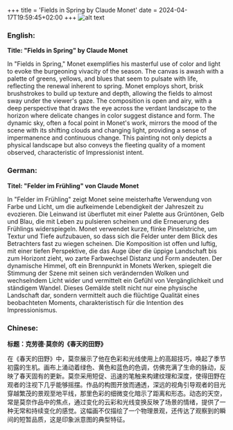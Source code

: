 +++
title = 'Fields in Spring by Claude Monet'
date = 2024-04-17T19:59:45+02:00
+++
![alt text](DSC01456.JPG)



### English:
**Title: "Fields in Spring" by Claude Monet**

In "Fields in Spring," Monet exemplifies his masterful use of color and light to evoke the burgeoning vivacity of the season. The canvas is awash with a palette of greens, yellows, and blues that seem to pulsate with life, reflecting the renewal inherent to spring. Monet employs short, brisk brushstrokes to build up texture and depth, allowing the fields to almost sway under the viewer's gaze. The composition is open and airy, with a deep perspective that draws the eye across the verdant landscape to the horizon where delicate changes in color suggest distance and form. The dynamic sky, often a focal point in Monet's work, mirrors the mood of the scene with its shifting clouds and changing light, providing a sense of impermanence and continuous change. This painting not only depicts a physical landscape but also conveys the fleeting quality of a moment observed, characteristic of Impressionist intent.

### German:
**Titel: "Felder im Frühling" von Claude Monet**

In "Felder im Frühling" zeigt Monet seine meisterhafte Verwendung von Farbe und Licht, um die aufkeimende Lebendigkeit der Jahreszeit zu evozieren. Die Leinwand ist überflutet mit einer Palette aus Grüntönen, Gelb und Blau, die mit Leben zu pulsieren scheinen und die Erneuerung des Frühlings widerspiegeln. Monet verwendet kurze, flinke Pinselstriche, um Textur und Tiefe aufzubauen, so dass sich die Felder unter dem Blick des Betrachters fast zu wiegen scheinen. Die Komposition ist offen und luftig, mit einer tiefen Perspektive, die das Auge über die üppige Landschaft bis zum Horizont zieht, wo zarte Farbwechsel Distanz und Form andeuten. Der dynamische Himmel, oft ein Brennpunkt in Monets Werken, spiegelt die Stimmung der Szene mit seinen sich verändernden Wolken und wechselndem Licht wider und vermittelt ein Gefühl von Vergänglichkeit und ständigem Wandel. Dieses Gemälde stellt nicht nur eine physische Landschaft dar, sondern vermittelt auch die flüchtige Qualität eines beobachteten Moments, charakteristisch für die Intention des Impressionismus.

### Chinese:
**标题：克劳德·莫奈的《春天的田野》**

在《春天的田野》中，莫奈展示了他在色彩和光线使用上的高超技巧，唤起了季节初露的生机。画布上涌动着绿色、黄色和蓝色的色调，仿佛充满了生命的脉动，反映了春天固有的更新。莫奈采用短促、迅速的笔触来构建纹理和深度，使得田野在观者的注视下几乎能够摇摆。作品的构图开放而通透，深远的视角引导观者的目光穿越繁茂的景观至地平线，那里色彩的细微变化暗示了距离和形态。动态的天空，常是莫奈作品中的焦点，通过变化的云彩和光线变换反映了场景的情绪，提供了一种无常和持续变化的感觉。这幅画不仅描绘了一个物理景观，还传达了观察到的瞬间的短暂品质，这是印象派意图的典型特征。


